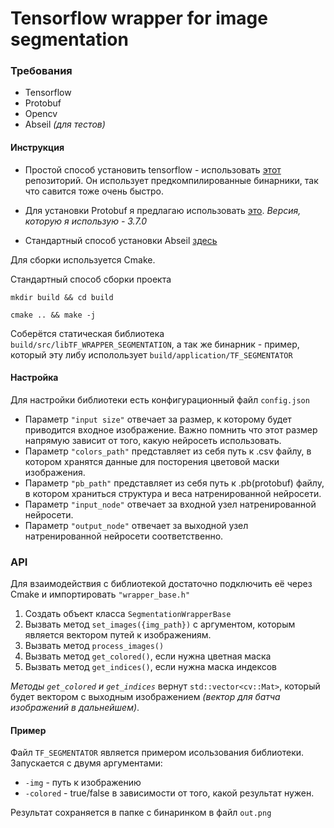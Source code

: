 # Tensorflow wrapper for image segmentation
### Требования
* Tensorflow
* Protobuf
* Opencv 
* Abseil _(для тестов)_
#### Инструкция

* Простой способ установить  tensorflow - использовать [этот](https://github.com/leggedrobotics/tensorflow-cpp) репозиторий. 
Он использует предкомпилированные бинарники, так что савится тоже очень быстро.

* Для установки Protobuf я предлагаю использовать [это](https://github.com/protocolbuffers/protobuf/blob/master/src/README.md).
_Версия, которую я использую - 3.7.0_

* Стандартный способ установки Abseil [здесь](https://github.com/abseil/abseil-cpp)
 
 Для сборки используется Cmake.
 
 Cтандартный способ сборки проекта
 
 `mkdir build && cd build`
 
 `cmake .. && make -j`
 
 Соберётся статическая библиотека `build/src/libTF_WRAPPER_SEGMENTATION`, а так же бинарник - пример, 
 который эту либу исполользует `build/application/TF_SEGMENTATOR`
 
#### Настройка

Для настройки библиотеки есть конфигурационный файл `config.json`

* Параметр `"input size"` отвечает за размер, к которому будет приводится входное изображение. 
Важно помнить что этот размер напрямую зависит от того, какую нейросеть использовать.
* Параметр `"colors_path"` представляет из себя путь к .csv файлу, в котором хранятся данные для 
посторения цветовой маски изображения.
* Параметр `"pb_path"` представляет из себя путь к .pb(protobuf) файлу, в котором храниться структура и веса 
натренированной нейросети.
* Параметр `"input_node"` отвечает за входной узел натренированной нейросети.
* Параметр `"output_node"` отвечает за выходной узел натренированной нейросети соответственно.
### API
Для взаимодействия с библиотекой достаточно подключить её через Cmake и импортировать `"wrapper_base.h"`

1. Создать объект класса `SegmentationWrapperBase`
2. Вызвать метод `set_images({img_path})` с аргументом, которым является вектором путей к изображениям.
3. Вызвать метод `process_images()`
4. Вызвать метод `get_colored()`, если нужна цветная маска
5. Вызвать метод `get_indices()`, если нужна маска индексов

_Методы `get_colored` и `get_indices`_ вернут `std::vector<cv::Mat>`, который будет вектором с выходным изображением 
_(вектор для батча изображений в дальнейшем)_.

#### Пример
Файл `TF_SEGMENTATOR` является примером исользования библиотеки. Запускается с двумя аргументами:

* `-img` - путь к изображению
* `-colored` - true/false в зависимости от того, какой результат нужен.

Результат сохраняется в папке с бинаринком в файл `out.png`
